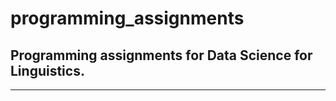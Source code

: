 <!-- 
Beginning of semester prep: 

- hide all PAs by setting eval=F below
- Remove misc directory from commit history and add back (in .gitignore) 
  when appropriate


-->

# programming\_assignments

## Programming assignments for Data Science for Linguistics.

------------------------------------------------------------------------
